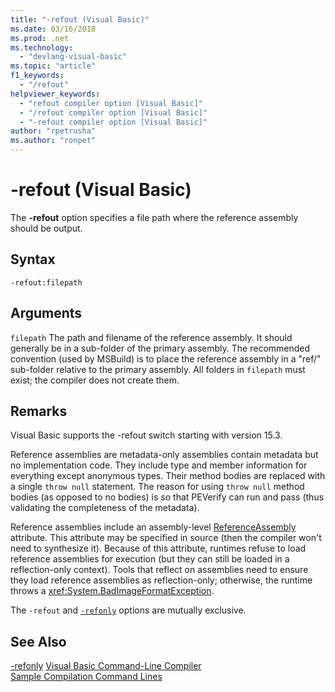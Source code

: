 ```yaml
---
title: "-refout (Visual Basic)"
ms.date: 03/16/2018
ms.prod: .net
ms.technology: 
  - "devlang-visual-basic"
ms.topic: "article"
f1_keywords: 
  - "/refout"
helpviewer_keywords: 
  - "refout compiler option [Visual Basic]"
  - "/refout compiler option [Visual Basic]"
  - "-refout compiler option [Visual Basic]"
author: "rpetrusha"
ms.author: "ronpet"
---
```


# -refout (Visual Basic)

The **-refout** option specifies a file path where the reference assembly should be output.

## Syntax

```console
-refout:filepath
```

## Arguments

 `filepath`
The path and filename of the reference assembly. It should generally be in a sub-folder of the primary assembly. The recommended convention (used by MSBuild) is to place the reference assembly in a "ref/" sub-folder relative to the primary assembly. All folders in `filepath` must exist; the compiler does not create them. 

## Remarks

Visual Basic supports the -refout switch starting with version 15.3.

Reference assemblies are metadata-only assemblies contain metadata but no implementation code. They include type and member information for everything except anonymous types. Their method bodies are replaced with a single `throw null` statement. The reason for using `throw null` method bodies (as opposed to no bodies) is so that PEVerify can run and pass (thus validating the completeness of the metadata).

Reference assemblies include an assembly-level [ReferenceAssembly](xref:System.Runtime.CompilerServices.ReferenceAssemblyAttribute) attribute. This attribute may be specified in source (then the compiler won't need to synthesize it). Because of this attribute, runtimes refuse to load reference assemblies for execution (but they can still be loaded in a reflection-only context). Tools that reflect on assemblies need to ensure they load reference assemblies as reflection-only; otherwise, the runtime throws a <xref:System.BadImageFormatException>.

The `-refout` and [`-refonly`](refonly-compiler-option.md) options are mutually exclusive.

## See Also
[-refonly](refonly-compiler-option.md)
[Visual Basic Command-Line Compiler](../../../visual-basic/reference/command-line-compiler/index.md)  
[Sample Compilation Command Lines](../../../visual-basic/reference/command-line-compiler/sample-compilation-command-lines.md)

